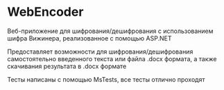 # WebEncoder

Веб-приложение для шифрования/дешифрования с использованием шифра Вижинера, реализованное с помощью ASP.NET

Предоставляет возможности для шифрования/дешифрования самостоятельно введенного текста или файла .docx формата, а также скачивания результата в .docx формате

Тесты написаны с помощью MsTests, все тесты отлично проходят
